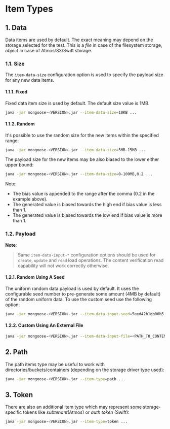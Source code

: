 # Item Types

## 1. Data

Data items are used by default. The exact meaning may depend on the storage selected for the test. This is a *file* in
case of the filesystem storage, *object* in case of Atmos/S3/Swift storage.

### 1.1. Size

The `item-data-size` configuration option is used to specify the payload size for any new data items.

#### 1.1.1. Fixed

Fixed data item size is used by default. The default size value is 1MB.
```bash
java -jar mongoose-<VERSION>.jar --item-data-size=10KB ...
```

#### 1.1.2. Random

It's possible to use the random size for the new items within the specified range:
```bash
java -jar mongoose-<VERSION>.jar --item-data-size=5MB-15MB ...
```

The payload size for the new items may be also biased to the lower either upper bound:
```bash
java -jar mongoose-<VERSION>.jar --item-data-size=0-100MB,0.2 ...
```

Note:
* The bias value is appended to the range after the comma (0.2 in the example above).
* The generated value is biased towards the high end if bias value is less than 1.
* The generated value is biased towards the low end if bias value is more than 1.

### 1.2. Payload

**Note**:
> Same `item-data-input-*` configuration options should be used for `create`, `update` and `read` load operations. The
> content verification read capability will not work correctly otherwise.

#### 1.2.1. Random Using A Seed

The uniform random data payload is used by default. It uses the configurable seed number to pre-generate some amount
(4MB by default) of the random uniform data. To use the custom seed use the following option:
```bash
java -jar mongoose-<VERSION>.jar --item-data-input-seed=5eed42b1gb00b5 ...
```

#### 1.2.2. Custom Using An External File

```bash
java -jar mongoose-<VERSION>.jar --item-data-input-file=<PATH_TO_CONTENT_FILE>
```

## 2. Path

The path items type may be useful to work with directories/buckets/containers (depending on the storage driver type
used):
```bash
java -jar mongoose-<VERSION>.jar --item-type=path ...
```

## 3. Token

There are also an additional item type which may represent some storage-specific tokens like *subtenant*(Atmos) or
*auth token* (Swift):
```bash
java -jar mongoose-<VERSION>.jar --item-type=token ...
```
